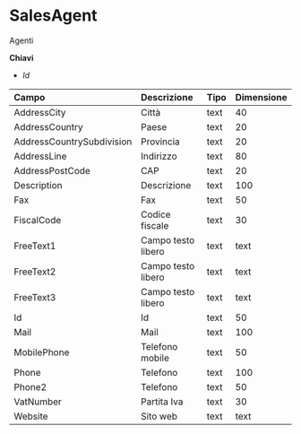 # SalesAgent

Agenti

  
 **Chiavi**

* _Id_

| Campo | Descrizione | Tipo | Dimensione |
| :--- | :--- | :--- | :--- |
| AddressCity | Città | text | 40 |
| AddressCountry | Paese | text | 20 |
| AddressCountrySubdivision | Provincia | text | 20 |
| AddressLine | Indirizzo | text | 80 |
| AddressPostCode | CAP | text | 20 |
| Description | Descrizione | text | 100 |
| Fax | Fax | text | 50 |
| FiscalCode | Codice fiscale | text | 30 |
| FreeText1 | Campo testo libero | text | text |
| FreeText2 | Campo testo libero | text | text |
| FreeText3 | Campo testo libero | text | text |
| Id | Id | text | 50 |
| Mail | Mail | text | 100 |
| MobilePhone | Telefono mobile | text | 50 |
| Phone | Telefono | text | 100 |
| Phone2 | Telefono | text | 50 |
| VatNumber | Partita Iva | text | 30 |
| Website | Sito web | text | text |

